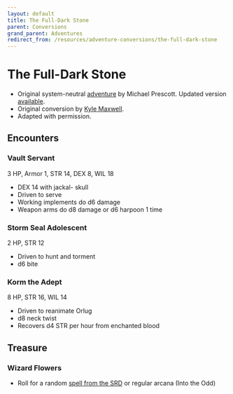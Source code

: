 ```yaml
---
layout: default
title: The Full-Dark Stone
parent: Conversions
grand_parent: Adventures
redirect_from: /resources/adventure-conversions/the-full-dark-stone
---
```


# The Full-Dark Stone

- Original system-neutral [adventure](https://blog.trilemma.com/2015/09/the-full-dark-stone.html) by Michael Prescott. Updated version [available](https://www.drivethrurpg.com/product/286792/Trilemma-Adventures-Compendium-Volume-I).
- Original conversion by [Kyle Maxwell](https://technoskald.itch.io/twcb).  
- Adapted with permission.

## Encounters

### Vault Servant
3 HP, Armor 1, STR 14, DEX 8, WIL 18
- DEX 14 with jackal- skull
- Driven to serve
- Working implements do d6 damage
- Weapon arms do d8 damage or d6 harpoon 1 time

### Storm Seal Adolescent
2 HP, STR 12
- Driven to hunt and torment
- d6 bite

### Korm the Adept
8 HP, STR 16, WIL 14
- Driven to reanimate Orlug
- d8 neck twist
- Recovers d4 STR per hour from enchanted blood

## Treasure
### Wizard Flowers
- Roll for a random [spell from the SRD](/cairn-srd#100-spells) or regular arcana (Into the Odd)
